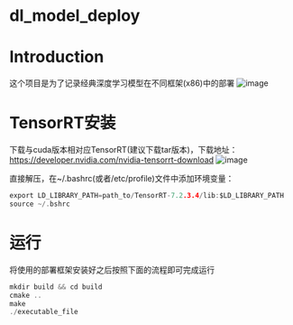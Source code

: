 # dl_model_deploy
# Introduction
这个项目是为了记录经典深度学习模型在不同框架(x86)中的部署
![image](https://github.com/yhwang-hub/dl_model_deploy/blob/master/image/deployment-framework.jpg)

# TensorRT安装
下载与cuda版本相对应TensorRT(建议下载tar版本)，下载地址：https://developer.nvidia.com/nvidia-tensorrt-download
![image](https://github.com/yhwang-hub/dl_model_deploy/blob/master/image/TensorRT-tar.jpg)

直接解压，在~/.bashrc(或者/etc/profile)文件中添加环境变量：
```C
export LD_LIBRARY_PATH=path_to/TensorRT-7.2.3.4/lib:$LD_LIBRARY_PATH
source ~/.bshrc
```

# 运行
将使用的部署框架安装好之后按照下面的流程即可完成运行
```C
mkdir build && cd build
cmake ..
make
./executable_file
```
